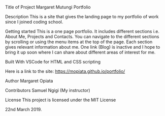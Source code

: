 Title of Project
Margaret Mutungi Portfolio

Description
This is a site that gives the landing page to my portfolio of work since I joined coding school.

Getting started
This is a one page portfolio. It includes different sections i.e. About Me, Projects and Contacts. You can navigate to the different sections by scrolling or using the menu items at the top of the page. Each section gives relevant information about me. One link (Blog) is inactive and I hope to bring it up soon where I can share about different areas of interest for me.

Built With
VSCode for HTML and CSS scripting

Here is a link to the site: https://mopiata.github.io/portfolio/

Author
Margaret Opiata

Contributors
Samuel Ngigi (My instructor)

License
This project is licensed under the MIT License

22nd March 2019.